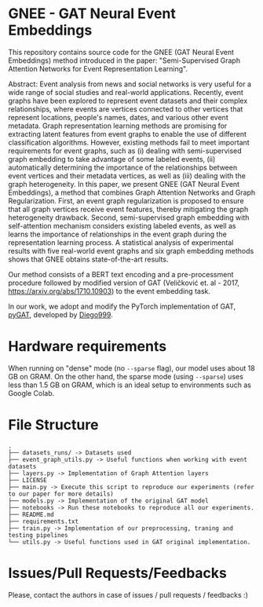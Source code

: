 # GNEE - GAT Neural Event Embeddings

This repository contains source code for the GNEE (GAT Neural Event Embeddings) method introduced in the paper: "Semi-Supervised Graph Attention Networks for Event Representation Learning".

Abstract: Event analysis from news and social networks is very useful for a wide range of social studies and real-world applications. Recently, event graphs have been explored to represent event datasets and their complex relationships, where events are vertices connected to other vertices that represent locations, people's names, dates, and various other event metadata. Graph representation learning methods are promising for extracting latent features from event graphs to enable the use of different classification algorithms. However, existing methods fail to meet important requirements for event graphs, such as (i) dealing with semi-supervised graph embedding to take advantage of some labeled events, (ii) automatically determining the importance of the relationships between event vertices and their metadata vertices, as well as (iii) dealing with the graph heterogeneity. In this paper, we present GNEE (GAT Neural Event Embeddings), a method that combines Graph Attention Networks and Graph Regularization. First, an event graph regularization is proposed to ensure that all graph vertices receive event features, thereby mitigating the graph heterogeneity drawback. Second, semi-supervised graph embedding with self-attention mechanism considers existing labeled events, as well as learns the importance of relationships in the event graph during the representation learning process. A statistical analysis of experimental results with five real-world event graphs and six graph embedding methods shows that GNEE obtains state-of-the-art results.

Our method consists of a BERT text encoding and a pre-processment procedure followed by modified version of GAT
(Veličković et. al - 2017, https://arxiv.org/abs/1710.10903) to the event embedding task.

In our work, we adopt and modify the PyTorch implementation of GAT, [pyGAT](https://github.com/Diego999/pyGAT), developed by [Diego999](https://github.com/Diego999).

# Hardware requirements

When running on "dense" mode (no ```--sparse``` flag), our model uses about 18 GB on GRAM. On the other hand, the sparse mode (using ```--sparse```) uses less than 1.5 GB on GRAM, which is an ideal setup to environments such as Google Colab.


# File Structure
```
.
├── datasets_runs/ -> Datasets used
├── event_graph_utils.py -> Useful functions when working with event datasets
├── layers.py -> Implementation of Graph Attention layers
├── LICENSE
├── main.py -> Execute this script to reproduce our experiments (refer to our paper for more details)
├── models.py -> Implementation of the original GAT model
├── notebooks -> Run these notebooks to reproduce all our experiments.
├── README.md
├── requirements.txt
├── train.py -> Implementation of our preprocessing, traning and testing pipelines
└── utils.py -> Useful functions used in GAT original implementation.
```

# Issues/Pull Requests/Feedbacks

Please, contact the authors in case of issues / pull requests / feedbacks :)
